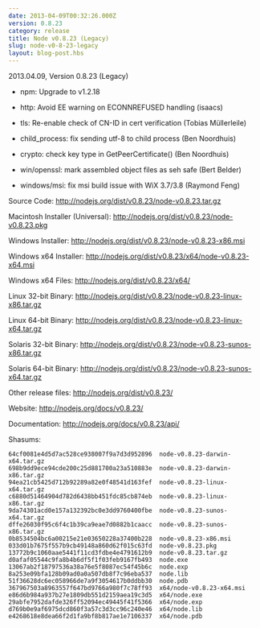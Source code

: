 ```yaml
---
date: 2013-04-09T00:32:26.000Z
version: 0.8.23
category: release
title: Node v0.8.23 (Legacy)
slug: node-v0-8-23-legacy
layout: blog-post.hbs
---
```


2013.04.09, Version 0.8.23 (Legacy)

* npm: Upgrade to v1.2.18

* http: Avoid EE warning on ECONNREFUSED handling (isaacs)

* tls: Re-enable check of CN-ID in cert verification (Tobias Müllerleile)

* child_process: fix sending utf-8 to child process (Ben Noordhuis)

* crypto: check key type in GetPeerCertificate() (Ben Noordhuis)

* win/openssl: mark assembled object files as seh safe (Bert Belder)

* windows/msi: fix msi build issue with WiX 3.7/3.8 (Raymond Feng)


Source Code: http://nodejs.org/dist/v0.8.23/node-v0.8.23.tar.gz

Macintosh Installer (Universal): http://nodejs.org/dist/v0.8.23/node-v0.8.23.pkg

Windows Installer: http://nodejs.org/dist/v0.8.23/node-v0.8.23-x86.msi

Windows x64 Installer: http://nodejs.org/dist/v0.8.23/x64/node-v0.8.23-x64.msi

Windows x64 Files: http://nodejs.org/dist/v0.8.23/x64/

Linux 32-bit Binary: http://nodejs.org/dist/v0.8.23/node-v0.8.23-linux-x86.tar.gz

Linux 64-bit Binary: http://nodejs.org/dist/v0.8.23/node-v0.8.23-linux-x64.tar.gz

Solaris 32-bit Binary: http://nodejs.org/dist/v0.8.23/node-v0.8.23-sunos-x86.tar.gz

Solaris 64-bit Binary: http://nodejs.org/dist/v0.8.23/node-v0.8.23-sunos-x64.tar.gz

Other release files: http://nodejs.org/dist/v0.8.23/

Website: http://nodejs.org/docs/v0.8.23/

Documentation: http://nodejs.org/docs/v0.8.23/api/

Shasums:

```
64cf0081e4d5d7ac528ce938007f9a7d3d952896  node-v0.8.23-darwin-x64.tar.gz
698b9dd9ece94cde200c25d881700a23a510883e  node-v0.8.23-darwin-x86.tar.gz
94ea21cb5425d712b92289a82e0f48541d163fef  node-v0.8.23-linux-x64.tar.gz
c6880d51464904d782d6438bb451fdc85cb874eb  node-v0.8.23-linux-x86.tar.gz
9da74301acd0e157a132392bc0e3dd9760400fbe  node-v0.8.23-sunos-x64.tar.gz
dffe26030f95c6f4c1b39ca9eae7d0882b1caacc  node-v0.8.23-sunos-x86.tar.gz
0b8534504bc6a00215e21e03650228a37400b228  node-v0.8.23-x86.msi
033d01b7675f557b9cb49148a860d62f015c63fd  node-v0.8.23.pkg
13772b9c1060aae5441f11cd3fdbe4e4791612b9  node-v0.8.23.tar.gz
d0afaf05544c9fa8b4b6df5f1f03feb9167fb493  node.exe
13067ab2f18797536a38a76e5f8087ec54f45b6c  node.exp
8a253e09bfa128b09ad0a0a507db8f7c96eba537  node.lib
51f36628dc6ec058966de7a9f3054617b0ddbb30  node.pdb
367967503a8963557f647bd9766a980f7c78ff93  x64/node-v0.8.23-x64.msi
e86d6b984a937b27e1809db551d2159aea19c3d5  x64/node.exe
29abfe7952dafde326ff52094ec49445f41f5366  x64/node.exp
d769b0e9af6975dcd860f3a57c3d3cc96c240e46  x64/node.lib
e4268618e8dea66f2d1fa9bf8b817ae1e7106337  x64/node.pdb
```
